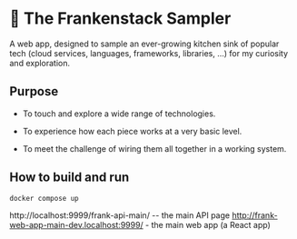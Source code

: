 
# 🧪 The Frankenstack Sampler

A web app, designed to sample an ever-growing kitchen sink of popular tech (cloud services, languages, frameworks, libraries,  ...) for my curiosity and exploration.

## Purpose

- To touch and explore a wide range of technologies.

- To experience how each piece works at a very basic level.

- To meet the challenge of wiring them all together in a working system.

## How to build and run

```bash
docker compose up
```

http://localhost:9999/frank-api-main/ -- the main API page
http://frank-web-app-main-dev.localhost:9999/ - the main web app (a React app)
